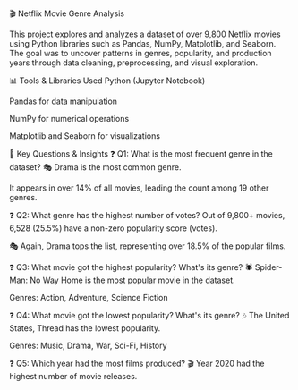 🎬 Netflix Movie Genre Analysis

This project explores and analyzes a dataset of over 9,800 Netflix movies using Python libraries such as Pandas, NumPy, Matplotlib, and Seaborn. The goal was to uncover patterns in genres, popularity, and production years through data cleaning, preprocessing, and visual exploration.

📊 Tools & Libraries Used
Python (Jupyter Notebook)

Pandas for data manipulation

NumPy for numerical operations

Matplotlib and Seaborn for visualizations

📌 Key Questions & Insights
❓ Q1: What is the most frequent genre in the dataset?
🎭 Drama is the most common genre.

It appears in over 14% of all movies, leading the count among 19 other genres.

❓ Q2: What genre has the highest number of votes?
Out of 9,800+ movies, 6,528 (25.5%) have a non-zero popularity score (votes).

🎭 Again, Drama tops the list, representing over 18.5% of the popular films.

❓ Q3: What movie got the highest popularity? What's its genre?
🕷️ Spider-Man: No Way Home is the most popular movie in the dataset.

Genres: Action, Adventure, Science Fiction

❓ Q4: What movie got the lowest popularity? What's its genre?
🎶 The United States, Thread has the lowest popularity.

Genres: Music, Drama, War, Sci-Fi, History

❓ Q5: Which year had the most films produced?
🎬 Year 2020 had the highest number of movie releases.
